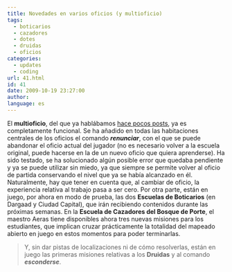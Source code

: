 ```yaml
---
title: Novedades en varios oficios (y multioficio)
tags:
  - boticarios
  - cazadores
  - dotes
  - druidas
  - oficios
categories:
  - updates
  - coding
url: 41.html
id: 41
date: 2009-10-19 23:27:00
author:
language: es
---
```


El **multioficio**, del que ya hablábamos [hace pocos posts](http://www.ciudadcapital.net/archivo/multigremio-y-multioficio/), ya es completamente funcional. Se ha añadido en todas las habitaciones centrales de los oficios el comando _**renunciar**_, con el que se puede abandonar el oficio actual del jugador (no es necesario volver a la escuela original, puede hacerse en la de un nuevo oficio que quiera aprenderse). Ha sido testado, se ha solucionado algún posible error que quedaba pendiente y ya se puede utilizar sin miedo, ya que siempre se permite volver al oficio de partida conservando el nivel que ya se había alcanzado en él. Naturalmente, hay que tener en cuenta que, al cambiar de oficio, la experiencia relativa al trabajo pasa a ser cero. Por otra parte, están en juego, por ahora en modo de prueba, las dos **Escuelas de Boticarios** (en Dargaad y Ciudad Capital), que irán recibiendo contenidos durante las próximas semanas. En la **Escuela de Cazadores del Bosque de Porte**, el maestro Aeras tiene disponibles ahora tres nuevas misiones para los estudiantes, que implican cruzar prácticamente la totalidad del mapeado abierto en juego en estos momentos para poder terminarlas.

> Y, sin dar pistas de localizaciones ni de cómo resolverlas, están en juego las primeras misiones relativas a los **Druidas** y al comando _**esconderse**_.